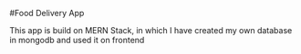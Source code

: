 #Food Delivery App

This app is build on MERN Stack, in which I have created my own database in mongodb and used it on frontend
